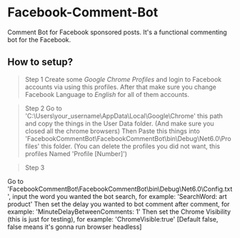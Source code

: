 # Facebook-Comment-Bot
Comment Bot for Facebook sponsored posts.
It's a functional commenting bot for the Facebook.


How to setup?
---
> Step 1
Create some *Google Chrome Profiles* and login to Facebook accounts via using this profiles. After that make sure you change Facebook Language to *English* for all of them accounts.

> Step 2
Go to 'C:\Users\your_username\AppData\Local\Google\Chrome' this path and copy the things in the User Data folder. (And make sure you closed all the chrome browsers)
Then Paste this things into 'FacebookCommentBot\FacebookCommentBot\bin\Debug\Net6.0\Profiles' this folder. (You can delete the profiles you did not want, this profiles Named 'Profile [Number]')

 > Step 3

Go to 'FacebookCommentBot\FacebookCommentBot\bin\Debug\Net6.0\Config.txt', input the word you wanted the bot search, for example: 'SearchWord: art product'
Then set the delay you wanted to bot comment after comment, for example: 'MinuteDelayBetweenComments: 1'
Then set the Chrome Visibility (this is just for testing), for example: 'ChromeVisible:true' [Default false, false means it's gonna run browser headless]
 


